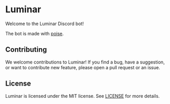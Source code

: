 
 
# Luminar

Welcome to the Luminar Discord bot!

The bot is made with [poise](https://github.com/serenity-rs/poise/).

## Contributing 

We welcome contributions to Luminar!
If you find a bug, have a suggestion, or want to contribute new feature, please open a pull request or an issue.

## License

Luminar is licensed under the MIT license. 
See [LICENSE](https://github.com/yuki6942/Luminar/blob/main/LICENSE) for more details.

